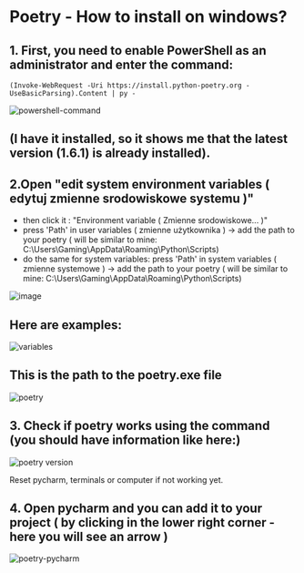 # Poetry - How to install on windows?

## 1. First, you need to enable PowerShell as an administrator and enter the command:


```
(Invoke-WebRequest -Uri https://install.python-poetry.org -UseBasicParsing).Content | py -
```
![powershell-command](https://github.com/piotek8/Langchain_Ask_App_update/assets/82182989/02ebf31b-dbed-424e-8798-acf07c299fb0)
## (I have it installed, so it shows me that the latest version (1.6.1) is already installed).

## 2.Open "edit system environment variables ( edytuj zmienne srodowiskowe systemu )"
  - then click it :  "Environment variable ( Zmienne srodowiskowe... )" 
  - press 'Path' in user variables ( zmienne użytkownika ) ->  add the path to your poetry ( will be similar to mine: C:\Users\Gaming\AppData\Roaming\Python\Scripts)
  - do the same for system variables: press 'Path' in system variables ( zmienne systemowe ) -> add the path to your poetry ( will be similar to mine: C:\Users\Gaming\AppData\Roaming\Python\Scripts)

![image](https://github.com/piotek8/Langchain_Ask_App_update/assets/82182989/2699d092-4a45-42c6-8500-3584ec532cbc)

## Here are examples:
![variables](https://github.com/piotek8/Langchain_Ask_App_update/assets/82182989/92fa4442-3c4a-46a9-a42f-5e16343df284)

## This is the path to the poetry.exe file
![poetry](https://github.com/piotek8/Poetry-windows-instruction/assets/82182989/ce5556dd-125b-4f33-92ef-2b7370069156)

## 3. Check if poetry works using the command (you should have information like here:)
![poetry version](https://github.com/piotek8/Poetry-windows-instruction/assets/82182989/4d0c16a2-e4a7-431a-8de5-ad58a27109b9)

Reset pycharm, terminals or computer if not working yet.



## 4. Open pycharm and you can add it to your project ( by clicking in the lower right corner - here you will see an arrow )
![poetry-pycharm](https://github.com/piotek8/Poetry-windows-instruction/assets/82182989/439440f5-c52d-4f84-81b8-944a69b7823b)


